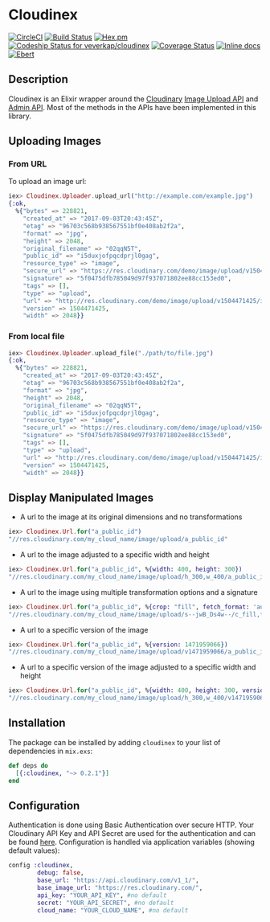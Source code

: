 # Cloudinex
[![CircleCI](https://circleci.com/gh/veverkap/cloudinex/tree/master.svg?style=svg&circle-token=e6113d078cbf6f2a86aeb9b540f52d6fd9b2df04)](https://circleci.com/gh/veverkap/cloudinex/tree/master)
[![Build Status](https://travis-ci.org/veverkap/cloudinex.svg?branch=master)](https://travis-ci.org/veverkap/cloudinex)
[![Hex.pm](https://img.shields.io/hexpm/v/cloudinex.svg)](http://hex.pm/packages/cloudinex)
[ ![Codeship Status for veverkap/cloudinex](https://app.codeship.com/projects/92f66fd0-676b-0135-d1a2-52d2c2f6a252/status?branch=master)](https://app.codeship.com/projects/241057)
[![Coverage Status](https://coveralls.io/repos/github/veverkap/cloudinex/badge.svg?branch=master)](https://coveralls.io/github/veverkap/cloudinex?branch=master)
[![Inline docs](http://inch-ci.org/github/veverkap/cloudinex.svg)](http://inch-ci.org/github/veverkap/cloudinex)
[![Ebert](https://ebertapp.io/github/veverkap/cloudinex.svg)](https://ebertapp.io/github/veverkap/cloudinex)


## Description
Cloudinex is an Elixir wrapper around the [Cloudinary](http://cloudinary.com) [Image Upload API](http://cloudinary.com/documentation/image_upload_api_reference) and [Admin API](http://cloudinary.com/documentation/admin_api).  Most of the methods in the APIs have been implemented in this library.

## Uploading Images

### From URL
To upload an image url:

```elixir
iex> Cloudinex.Uploader.upload_url("http://example.com/example.jpg")
{:ok,
  %{"bytes" => 228821,
    "created_at" => "2017-09-03T20:43:45Z",
    "etag" => "96703c568b938567551bf0e408ab2f2a",
    "format" => "jpg",
    "height" => 2048,
    "original_filename" => "02qqN5T",
    "public_id" => "i5duxjofpqcdprjl0gag",
    "resource_type" => "image",
    "secure_url" => "https://res.cloudinary.com/demo/image/upload/v1504471425/i5duxjofpqcdprjl0gag.jpg",
    "signature" => "5f0475dfb785049d97f937071802ee88cc153ed0",
    "tags" => [],
    "type" => "upload",
    "url" => "http://res.cloudinary.com/demo/image/upload/v1504471425/i5duxjofpqcdprjl0gag.jpg",
    "version" => 1504471425,
    "width" => 2048}}
```
### From local file

```elixir
iex> Cloudinex.Uploader.upload_file("./path/to/file.jpg")
{:ok,
  %{"bytes" => 228821,
    "created_at" => "2017-09-03T20:43:45Z",
    "etag" => "96703c568b938567551bf0e408ab2f2a",
    "format" => "jpg",
    "height" => 2048,
    "original_filename" => "02qqN5T",
    "public_id" => "i5duxjofpqcdprjl0gag",
    "resource_type" => "image",
    "secure_url" => "https://res.cloudinary.com/demo/image/upload/v1504471425/i5duxjofpqcdprjl0gag.jpg",
    "signature" => "5f0475dfb785049d97f937071802ee88cc153ed0",
    "tags" => [],
    "type" => "upload",
    "url" => "http://res.cloudinary.com/demo/image/upload/v1504471425/i5duxjofpqcdprjl0gag.jpg",
    "version" => 1504471425,
    "width" => 2048}}
```
## Display Manipulated Images

* A url to the image at its original dimensions and no transformations

```elixir
iex> Cloudinex.Url.for("a_public_id")
"//res.cloudinary.com/my_cloud_name/image/upload/a_public_id"
```

* A url to the image adjusted to a specific width and height

```elixir
iex> Cloudinex.Url.for("a_public_id", %{width: 400, height: 300})
"//res.cloudinary.com/my_cloud_name/image/upload/h_300,w_400/a_public_id"
```

* A url to the image using multiple transformation options and a signature

```elixir
iex> Cloudinex.Url.for("a_public_id", %{crop: "fill", fetch_format: 'auto', flags: 'progressive', width: 300, height: 254, quality: "jpegmini", sign_url: true})
"//res.cloudinary.com/my_cloud_name/image/upload/s--jwB_Ds4w--/c_fill,f_auto,fl_progressive,h_254,q_jpegmini,w_300/a_public_id"
```

 * A url to a specific version of the image

```elixir
iex> Cloudinex.Url.for("a_public_id", %{version: 1471959066})
"//res.cloudinary.com/my_cloud_name/image/upload/v1471959066/a_public_id"
```

* A url to a specific version of the image adjusted to a specific width and height

```elixir
iex> Cloudinex.Url.for("a_public_id", %{width: 400, height: 300, version: 1471959066})
"//res.cloudinary.com/my_cloud_name/image/upload/h_300,w_400/v1471959066/a_public_id"
```

## Installation

The package can be installed
by adding `cloudinex` to your list of dependencies in `mix.exs`:

```elixir
def deps do
  [{:cloudinex, "~> 0.2.1"}]
end
```

## Configuration

Authentication is done using Basic Authentication over secure HTTP. Your
Cloudinary API Key and API Secret are used for the authentication and can be
found [here](https://cloudinary.com/console).  Configuration
is handled via application variables (showing default values):

```elixir
config :cloudinex,
        debug: false,
        base_url: "https://api.cloudinary.com/v1_1/",
        base_image_url: "https://res.cloudinary.com/",
        api_key: "YOUR_API_KEY", #no default
        secret: "YOUR_API_SECRET", #no default
        cloud_name: "YOUR_CLOUD_NAME", #no default  
```
